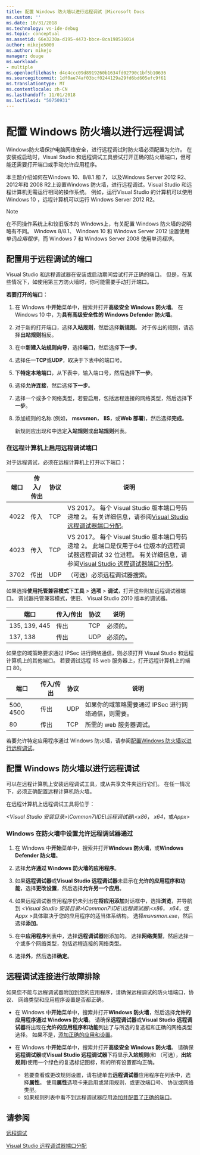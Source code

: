 ```yaml
---
title: 配置 Windows 防火墙以进行远程调试 |Microsoft Docs
ms.custom: ''
ms.date: 10/31/2018
ms.technology: vs-ide-debug
ms.topic: conceptual
ms.assetid: 66e3230a-d195-4473-bbce-8ca198516014
author: mikejo5000
ms.author: mikejo
manager: douge
ms.workload:
- multiple
ms.openlocfilehash: d4e4ccc09d8919260b1634fd02790c1bf5b10636
ms.sourcegitcommit: 1df0ae74af03bcf0244129a29fd6bd605efc9f61
ms.translationtype: MT
ms.contentlocale: zh-CN
ms.lasthandoff: 11/01/2018
ms.locfileid: "50750931"
---
```

# <a name="configure-windows-firewall-for-remote-debugging"></a>配置 Windows 防火墙以进行远程调试

Windows防火墙保护电脑网络安全，进行远程调试时防火墙必须配置为允许。 在安装或启动时，Visual Studio 和远程调试工具尝试打开正确的防火墙端口，但可能还需要打开端口或手动允许应用程序。 

本主题介绍如何在Windows 10、8/8.1 和 7， 以及Windows Server 2012 R2、 2012年和 2008 R2上设置Windows 防火墙，进行远程调试。Visual Studio 和远程计算机无需运行相同的操作系统。 例如，运行Visual Studio 的计算机可以使用 Windows 10 ，远程计算机可以运行 Windows Server 2012 R2。      
  
>[!NOTE]
>在不同操作系统上和较旧版本的 Windows上，有关配置 Windows 防火墙的说明略有不同。 Windows 8/8.1、 Windows 10 和 Windows Server 2012 设置使用单词*应用程序*，而 Windows 7 和 Windows Server 2008 使用单词*程序*。  

## <a name="configure-ports-for-remote-debugging"></a>配置用于远程调试的端口  

Visual Studio 和远程调试器在安装或启动期间尝试打开正确的端口。 但是，在某些情况下，如使用第三方防火墙时，你可能需要手动打开端口。 

**若要打开的端口：**
  
1. 在 Windows 中**开始**菜单中，搜索并打开**高级安全 Windows 防火墙**。 在 Windows 10 中，为**具有高级安全性的 Windows Defender 防火墙**。
   
1. 对于新的打开端口，选择**入站规则**，然后选择**新规则**。 对于传出的规则，请选择**出站规则**相反。

1. 在中**新建入站规则向导**，选择**端口**，然后选择**下一步**。 
   
1. 选择任一**TCP**或**UDP**，取决于下表中的端口号。
   
1. 下**特定本地端口**，从下表中，输入端口号，然后选择**下一步**。
   
1. 选择**允许连接**，然后选择**下一步**。
   
1. 选择一个或多个网络类型，若要启用，包括远程连接的网络类型，然后选择**下一步**。
   
1. 添加规则的名称 (例如， **msvsmon**， **IIS**，或**Web 部署**)，然后选择**完成**。

   新规则应出现和中选定**入站规则**或**出站规则**列表。

### <a name="ports-on-the-remote-computer-that-enable-remote-debugging"></a>在远程计算机上启用远程调试端口

对于远程调试，必须在远程计算机上打开以下端口：

|**端口**|**传入/传出**|**协议**|**说明**|   
|-|-|-|-|
|4022|传入|TCP|VS 2017。 每个 Visual Studio 版本端口号码递增 2。 有关详细信息，请参阅[Visual Studio 远程调试器端口分配](../debugger/remote-debugger-port-assignments.md)。|  
|4023|传入|TCP|VS 2017。 每个 Visual Studio 版本端口号码递增 2。 此端口是仅用于64 位版本的远程调试器远程调试 32 位进程。 有关详细信息，请参阅[Visual Studio 远程调试器端口分配](../debugger/remote-debugger-port-assignments.md)。| 
|3702|传出|UDP|（可选）必须远程调试器搜索。|    
  
如果选择**使用托管兼容模式**下**工具** > **选项** > **调试**，打开这些附加远程调试器端口。 调试器托管兼容模式，使旧、 Visual Studio 2010 版本的调试器。 

|**端口**|**传入/传出**|**协议**|**说明**|  
|-|-|-|-|  
|135, 139, 445|传出|TCP|必须的。|  
|137, 138|传出|UDP|必须的。|  

如果您的域策略要求通过 IPSec 进行网络通信，则必须打开 Visual Studio 和远程计算机上的其他端口。 若要调试远程 IIS web 服务器上，打开远程计算机上的端口 80。

|**端口**|**传入/传出**|**协议**|**说明**|  
|-|-|-|-|  
|500, 4500|传出|UDP|如果你的域策略需要通过 IPSec 进行网络通信，则需要。|  
|80|传出|TCP|所需的 web 服务器调试。|

若要允许特定应用程序通过 Windows 防火墙，请参阅[配置Windows 防火墙以进行远程调试](#configure-remote-debugging-through-windows-firewall)。 

## <a name="configure-remote-debugging-through-windows-firewall"></a>配置 Windows 防火墙以进行远程调试

可以在远程计算机上安装远程调试工具，或从共享文件夹运行它们。 在任一情况下，必须正确配置远程计算机防火墙。 

在远程计算机上远程调试工具将位于：  
  
*\<Visual Studio 安装目录\>\\Common7\\IDE\\远程调试器\\\<x86*， *x64*，或*Appx*\> 
  
### <a name="allow-and-configure-the-remote-debugger-through-windows-firewall"></a>Windows 在防火墙中设置允许远程调试器通过
  
1. 在 Windows 中**开始**菜单中，搜索并打开**Windows 防火墙**，或**Windows Defender 防火墙**。 
  
1. 选择**允许通过 Windows 防火墙的应用程序**。  
  
1.  如果**远程调试器**或**Visual Studio 远程调试器**未显示在**允许的应用程序和功能**，选择**更改设置**，然后选择**允许另一个应用**。 

1.  如果远程调试器应用程序仍未列出在**将应用添加**对话框中，选择**浏览**，并导航到 *\<Visual Studio 安装目录\>\\Common7\\IDE\\远程调试器\\\<x86*， *x64*，或*Appx* \>具体取决于您的应用程序的适当体系结构。 选择*msvsmon.exe*，然后选择**添加**。  
    
1.  在中**应用程序**列表中，选择**远程调试器**刚添加的。 选择**网络类型**，然后选择一个或多个网络类型，包括远程连接的网络类型。 
    
1.  选择**外**，然后选择**确定**。

## <a name="troubleshooting"></a>远程调试连接进行故障排除
  
如果您不能与远程调试器附加到您的应用程序，请确保远程调试的防火墙端口，协议、 网络类型和应用程序设置是否都正确。 

- 在 Windows 中**开始**菜单中，搜索并打开**Windows 防火墙**，然后选择**允许的应用程序通过 Windows 防火墙**。 请确保**远程调试器**或**Visual Studio 远程调试器**将出现在**允许的应用程序和功能**列出了与所选的复选框和正确的网络类型选择。 如果不是，[添加正确的应用和设置](#configure-remote-debugging-through-windows-firewall)。
  
- 在 Windows 中**开始**菜单中，搜索并打开**高级安全 Windows 防火墙**。 请确保**远程调试器**或**Visual Studio 远程调试器**下将显示**入站规则**(和 （可选），**出站规则**)使用一个绿色的复选标记图标，和的所有设置都均正确。 
  
  - 若要查看或更改规则设置，请右键单击**远程调试器**应用程序在列表中，选择**属性**。 使用**属性**选项卡来启用或禁用规则，或更改端口号、 协议或网络类型。 
  - 如果规则列表中看不到远程调试器应用[添加并配置了正确的端口](#configure-ports-for-remote-debugging)。 

## <a name="see-also"></a>请参阅  
[远程调试](../debugger/remote-debugging.md)

[Visual Studio 远程调试器端口分配](../debugger/remote-debugger-port-assignments.md)
